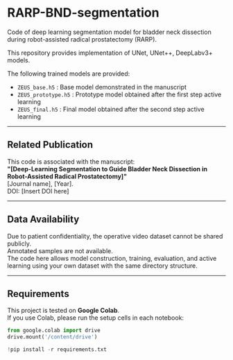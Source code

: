 # RARP-BND-segmentation
Code of deep learning segmentation model for bladder neck dissection  during robot-assisted radical prostatectomy (RARP).

This repository provides implementation of UNet, UNet++, DeepLabv3+ models. 

The following trained models are provided:

- `ZEUS_base.h5` : Base model demonstrated in the manuscript
- `ZEUS_prototype.h5` : Prototype model obtained after the first step active learning
- `ZEUS_final.h5` : Final model obtained after the second step active learning

---

## Related Publication
This code is associated with the manuscript:  
**"[Deep-Learning Segmentation to Guide Bladder Neck Dissection in Robot-Assisted Radical Prostatectomy]"**  
[Journal name], [Year].  
DOI: [Insert DOI here]

---

## Data Availability
Due to patient confidentiality, the operative video dataset cannot be shared publicly.  
Annotated samples are not available.  
The code here allows model construction, training, evaluation, and active learning 
using your own dataset with the same directory structure.

---

## Requirements

This project is tested on **Google Colab**.  
If you use Colab, please run the setup cells in each notebook:

```python
from google.colab import drive
drive.mount('/content/drive')

!pip install -r requirements.txt

